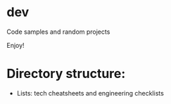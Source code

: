# dev
Code samples and random projects

Enjoy!

# Directory structure:
- Lists: tech cheatsheets and engineering checklists